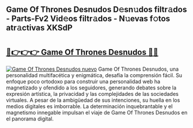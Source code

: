## Game Of Thrones Desnudos D𝚎sn𝚞dos filtr𝚊dos - Parts-Fv2 Vid𝚎os filtr𝚊dos - N𝚞evas f𝚘tos atr𝚊ctivas XKSdP

# <h2><a href="http://mb7ztqt.tromn.icu/?c=Game+Of+Thrones+Desnudos">🔗👉👉👉 Game Of Thrones Desnudos 🔗🔗</a></h2>

[![Game Of Thrones Desnudos nuevo](https://i.imgur.com/pEAQMta.gif)](http://mb7ztqt.tromn.icu/?c=Game+Of+Thrones+Desnudos)
Game Of Thrones Desnudos, una personalidad multifacética y enigmática, desafía la comprensión fácil. Su enfoque poco ortodoxo para construir una personalidad web ha magnetizado y ofendido a los seguidores, generando debates sobre la expresión artística, la privacidad y las complejidades de las sociedades virtuales. A pesar de la ambigüedad de sus intenciones, su huella en los medios digitales es imborrable. La determinación inquebrantable y el magnetismo innegable impulsan el viaje de Game Of Thrones Desnudos en el panorama digital.
